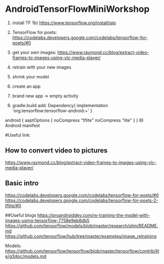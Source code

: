 # AndroidTensorFlowMiniWorkshop

1) install TF
1b) https://www.tensorflow.org/install/pip
2) TensorFlow for poets: https://codelabs.developers.google.com/codelabs/tensorflow-for-poets/#0
3) get your own images: https://www.raymond.cc/blog/extract-video-frames-to-images-using-vlc-media-player/
4) retrain with your new images
5) shrink your model

5) create an app
6) brand new app -> empty activity
7) gradle.build add:
  Dependency{
   implementation 'org.tensorflow:tensorflow-android:+'
  }

  android {
    aaptOptions {
        noCompress "tflite"
        noCompress "lite"
    }
  }
8) Android manifest




#Useful link:
## How to convert video to pictures
https://www.raymond.cc/blog/extract-video-frames-to-images-using-vlc-media-player/

## Basic intro
https://codelabs.developers.google.com/codelabs/tensorflow-for-poets/#0
https://codelabs.developers.google.com/codelabs/tensorflow-for-poets-2-tflite/#0

##Useful blogs
https://proandroiddev.com/re-training-the-model-with-images-using-tensorflow-7758e9eb8db5
https://github.com/tensorflow/models/blob/master/research/slim/README.md
https://github.com/tensorflow/hub/tree/master/examples/image_retraining


Models: https://github.com/tensorflow/tensorflow/blob/master/tensorflow/contrib/lite/g3doc/models.md
